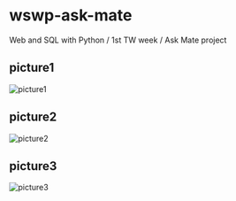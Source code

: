 # wswp-ask-mate
Web and SQL with Python / 1st TW week / Ask Mate project

## picture1

![picture1](/home/coni/Desktop/askmatepoza1.png)

## picture2

![picture2](/home/coni/Desktop/askmatepoza2.png)

## picture3

![picture3](/home/coni/Desktop/askmatepoza3.png)
